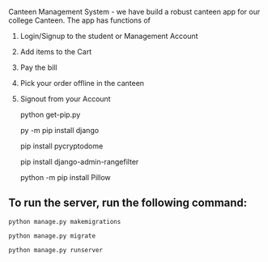 
Canteen Management System - 
we have build a robust canteen app for our college Canteen.
The app has functions of 
1. Login/Signup to the student or Management Account
2. Add items to the Cart
3. Pay the bill
4. Pick your order offline in the canteen
5. Signout from your Account 


    python get-pip.py

    py -m pip install django

    pip install pycryptodome

    pip install django-admin-rangefilter
    
    python -m pip install Pillow    


## To run the server, run the following command:

    python manage.py makemigrations
        
    python manage.py migrate

    python manage.py runserver


